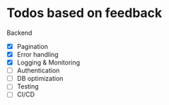 # Todos based on feedback

Backend

- [x] Pagination
- [x] Error handling
- [x] Logging & Monitoring
- [ ] Authentication
- [ ] DB optimization
- [ ] Testing
- [ ] CI/CD
